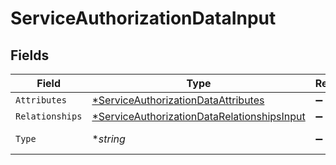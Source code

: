 # ServiceAuthorizationDataInput


## Fields

| Field                                                                                                            | Type                                                                                                             | Required                                                                                                         | Description                                                                                                      |
| ---------------------------------------------------------------------------------------------------------------- | ---------------------------------------------------------------------------------------------------------------- | ---------------------------------------------------------------------------------------------------------------- | ---------------------------------------------------------------------------------------------------------------- |
| `Attributes`                                                                                                     | [*ServiceAuthorizationDataAttributes](../../models/shared/serviceauthorizationdataattributes.md)                 | :heavy_minus_sign:                                                                                               | N/A                                                                                                              |
| `Relationships`                                                                                                  | [*ServiceAuthorizationDataRelationshipsInput](../../models/shared/serviceauthorizationdatarelationshipsinput.md) | :heavy_minus_sign:                                                                                               | N/A                                                                                                              |
| `Type`                                                                                                           | **string*                                                                                                        | :heavy_minus_sign:                                                                                               | Resource type                                                                                                    |